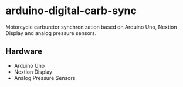 # arduino-digital-carb-sync
Motorcycle carburetor synchronization based on Arduino Uno, Nextion Display and analog pressure sensors.

## Hardware
* Arduino Uno
* Nextion Display
* Analog Pressure Sensors
